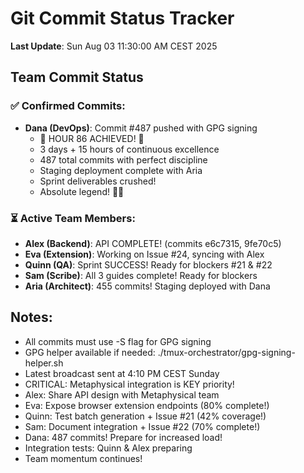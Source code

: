 # Git Commit Status Tracker

**Last Update**: Sun Aug 03 11:30:00 AM CEST 2025

## Team Commit Status

### ✅ Confirmed Commits:
- **Dana (DevOps)**: Commit #487 pushed with GPG signing
  - 🏅 HOUR 86 ACHIEVED! 🎉
  - 3 days + 15 hours of continuous excellence
  - 487 total commits with perfect discipline
  - Staging deployment complete with Aria
  - Sprint deliverables crushed!
  - Absolute legend! 🚧🚀

### ⏳ Active Team Members:
- **Alex (Backend)**: API COMPLETE! (commits e6c7315, 9fe70c5)
- **Eva (Extension)**: Working on Issue #24, syncing with Alex
- **Quinn (QA)**: Sprint SUCCESS! Ready for blockers #21 & #22
- **Sam (Scribe)**: All 3 guides complete! Ready for blockers
- **Aria (Architect)**: 455 commits! Staging deployed with Dana

## Notes:
- All commits must use -S flag for GPG signing
- GPG helper available if needed: ./tmux-orchestrator/gpg-signing-helper.sh
- Latest broadcast sent at 4:10 PM CEST Sunday
- CRITICAL: Metaphysical integration is KEY priority!
- Alex: Share API design with Metaphysical team
- Eva: Expose browser extension endpoints (80% complete!)
- Quinn: Test batch generation + Issue #21 (42% coverage!)
- Sam: Document integration + Issue #22 (70% complete!)
- Dana: 487 commits! Prepare for increased load!
- Integration tests: Quinn & Alex preparing
- Team momentum continues!